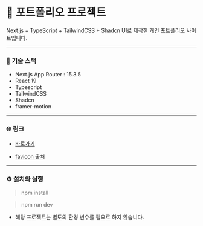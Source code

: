 # 📌 포트폴리오 프로젝트

Next.js + TypeScript + TailwindCSS + Shadcn UI로 제작한 개인 포트폴리오 사이트입니다.

---

### 🚀 기술 스택

- Next.js App Router : 15.3.5
- React 19
- Typescript
- TailwindCSS
- Shadcn
- framer-motion

---

### 🌐 링크

- [바로가기](https://www.fronthan.dev/)

- [favicon 출처](https://www.flaticon.com/free-icon/education_4696916?related_id=4696916&origin=pack)

---

### ⚙ 설치와 실행

> npm install

> npm run dev

- 해당 프로젝트는 별도의 환경 변수를 필요로 하지 않습니다.
